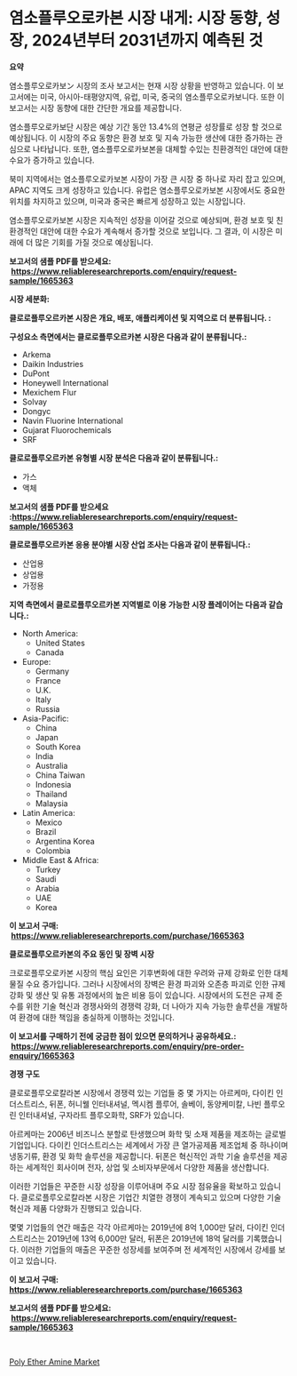 <p><h1>염소플루오로카본 시장 내게: 시장 동향, 성장, 2024년부터 2031년까지 예측된 것</h1></p><p><strong>요약</strong></p>
<p><p>염소플루오로카보ン 시장의 조사 보고서는 현재 시장 상황을 반영하고 있습니다. 이 보고서에는 미국, 아시아-태평양지역, 유럽, 미국, 중국의 염소플루오로카보니다. 또한 이 보고서는 시장 동향에 대한 간단한 개요를 제공합니다. </p><p>염소플루오로카보단 시장은 예상 기간 동안 13.4%의 연평균 성장률로 성장 할 것으로 예상됩니다. 이 시장의 주요 동향은 환경 보호 및 지속 가능한 생산에 대한 증가하는 관심으로 나타납니다. 또한, 염소플루오로카보본을 대체할 수있는 친환경적인 대안에 대한 수요가 증가하고 있습니다. </p><p>북미 지역에서는 염소플루오로카보본 시장이 가장 큰 시장 중 하나로 자리 잡고 있으며, APAC 지역도 크게 성장하고 있습니다. 유럽은 염소플루오로카보본 시장에서도 중요한 위치를 차지하고 있으며, 미국과 중국은 빠르게 성장하고 있는 시장입니다. </p><p>염소플루오로카보본 시장은 지속적인 성장을 이어갈 것으로 예상되며, 환경 보호 및 친환경적인 대안에 대한 수요가 계속해서 증가할 것으로 보입니다. 그 결과, 이 시장은 미래에 더 많은 기회를 가질 것으로 예상됩니다.</p></p>
<p><strong>보고서의 샘플 PDF를 받으세요: &nbsp;<a href="https://www.reliableresearchreports.com/enquiry/request-sample/1665363">https://www.reliableresearchreports.com/enquiry/request-sample/1665363</a></strong></p>
<p><strong>시장 세분화:</strong></p>
<p><strong> 클로로플루오르카본 시장은 개요, 배포, 애플리케이션 및 지역으로 더 분류됩니다. :</strong></p>
<p><strong>구성요소 측면에서는 클로로플루오르카본 시장은 다음과 같이 분류됩니다.:</strong></p>
<p><ul><li>Arkema</li><li>Daikin Industries</li><li>DuPont</li><li>Honeywell International</li><li>Mexichem Flur</li><li>Solvay</li><li>Dongyc</li><li>Navin Fluorine International</li><li>Gujarat Fluorochemicals</li><li>SRF</li></ul></p>
<p><strong> 클로로플루오르카본 유형별 시장 분석은 다음과 같이 분류됩니다.:</strong></p>
<p><ul><li>가스</li><li>액체</li></ul></p>
<p><strong>보고서의 샘플 PDF를 받으세요 :<a href="https://www.reliableresearchreports.com/enquiry/request-sample/1665363">https://www.reliableresearchreports.com/enquiry/request-sample/1665363</a></strong></p>
<p><strong> 클로로플루오르카본 응용 분야별 시장 산업 조사는 다음과 같이 분류됩니다.:</strong></p>
<p><ul><li>산업용</li><li>상업용</li><li>가정용</li></ul></p>
<p><strong>지역 측면에서 클로로플루오르카본 지역별로 이용 가능한 시장 플레이어는 다음과 같습니다.:</strong></p>
<p><ul>
    <li>
        North America:
        <ul>
            <li>United States</li>
            <li>Canada</li>
        </ul>
    </li>
    <li>
        Europe:
        <ul>
            <li>Germany</li>
            <li>France</li>
            <li>U.K.</li>
            <li>Italy</li>
            <li>Russia</li>
        </ul>
    </li>
    <li>
        Asia-Pacific:
        <ul>
            <li>China</li>
            <li>Japan</li>
            <li>South Korea</li>
            <li>India</li>
            <li>Australia</li>
            <li>China Taiwan</li>
            <li>Indonesia</li>
            <li>Thailand</li>
            <li>Malaysia</li>
        </ul>
    </li>
    <li>
        Latin America:
        <ul>
            <li>Mexico</li>
            <li>Brazil</li>
            <li>Argentina Korea</li>
            <li>Colombia</li>
        </ul>
    </li>
    <li>
        Middle East & Africa:
        <ul>
            <li>Turkey</li>
            <li>Saudi</li>
            <li>Arabia</li>
            <li>UAE</li>
            <li>Korea</li>
        </ul>
    </li>
    </ul></p>
<p><strong>이 보고서 구매: &nbsp;<a href="https://www.reliableresearchreports.com/purchase/1665363">https://www.reliableresearchreports.com/purchase/1665363</a></strong></p>
<p><strong>클로로플루오르카본의 주요 동인 및 장벽 시장</strong></p>
<p><p>크로로플루오로카본 시장의 핵심 요인은 기후변화에 대한 우려와 규제 강화로 인한 대체 물질 수요 증가입니다. 그러나 시장에서의 장벽은 환경 파괴와 오존층 파괴로 인한 규제 강화 및 생산 및 유통 과정에서의 높은 비용 등이 있습니다. 시장에서의 도전은 규제 준수를 위한 기술 혁신과 경쟁사와의 경쟁력 강화, 더 나아가 지속 가능한 솔루션을 개발하여 환경에 대한 책임을 충실하게 이행하는 것입니다.</p></p>
<p><strong>이 보고서를 구매하기 전에 궁금한 점이 있으면 문의하거나 공유하세요.: &nbsp;<a href="https://www.reliableresearchreports.com/enquiry/pre-order-enquiry/1665363">https://www.reliableresearchreports.com/enquiry/pre-order-enquiry/1665363</a></strong></p>
<p><strong>경쟁 구도</strong></p>
<p><p>클로로플루오로칼라본 시장에서 경쟁력 있는 기업들 중 몇 가지는 아르케마, 다이킨 인더스트리스, 뒤폰, 허니웰 인터내셔널, 멕시켐 플루어, 솔베이, 동양케미칼, 나빈 플루오린 인터내셔널, 구자라트 플루오화학, SRF가 있습니다. </p><p>아르케마는 2006년 비즈니스 분할로 탄생했으며 화학 및 소재 제품을 제조하는 글로벌 기업입니다. 다이킨 인더스트리스는 세계에서 가장 큰 열가공제품 제조업체 중 하나이며 냉동기류, 환경 및 화학 솔루션을 제공합니다. 뒤폰은 혁신적인 과학 기술 솔루션을 제공하는 세계적인 회사이며 전자, 상업 및 소비자부문에서 다양한 제품을 생산합니다.</p><p>이러한 기업들은 꾸준한 시장 성장을 이루어내며 주요 시장 점유율을 확보하고 있습니다. 클로로플루오로칼라본 시장은 기업간 치열한 경쟁이 계속되고 있으며 다양한 기술 혁신과 제품 다양화가 진행되고 있습니다.</p><p>몇몇 기업들의 연간 매출은 각각 아르케마는 2019년에 8억 1,000만 달러, 다이킨 인더스트리스는 2019년에 13억 6,000만 달러, 뒤폰은 2019년에 18억 달러를 기록했습니다. 이러한 기업들의 매출은 꾸준한 성장세를 보여주며 전 세계적인 시장에서 강세를 보이고 있습니다.</p></p>
<p><strong>이 보고서 구매: &nbsp; <a href="https://www.reliableresearchreports.com/purchase/1665363">https://www.reliableresearchreports.com/purchase/1665363</a></strong></p>
<p><strong>보고서의 샘플 PDF를 받으세요: &nbsp;<a href="https://www.reliableresearchreports.com/enquiry/request-sample/1665363">https://www.reliableresearchreports.com/enquiry/request-sample/1665363</a></strong><strong></strong></p>
<p>&nbsp;</p>
<p><p><a href="https://noble-drawer-34c.notion.site/Poly-Ether-Amine-Market-Provides-a-Comprehensive-Analysis-Including-a-Macro-Overview-of-the-Market-a-1c9ca02704ce4a32aa3bb2dac6eab237">Poly Ether Amine Market</a></p></p>